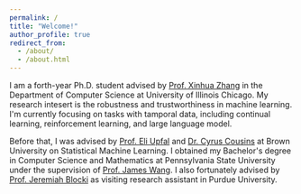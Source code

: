 ```yaml
---
permalink: /
title: "Welcome!"
author_profile: true
redirect_from: 
  - /about/
  - /about.html
---
```



I am a forth-year Ph.D. student advised by [Prof. Xinhua Zhang](https://www.cs.uic.edu/~zhangx/) in the Department of Computer Science at University of Illinois Chicago. My research intesert is the robustness and trustworthiness in machine learning. I'm currently focusing on tasks with tamporal data, including continual learning, reinforcement learning, and large language model.

Before that, I was advised by [Prof. Eli Upfal](https://cs.brown.edu/people/eupfal/) and [Dr. Cyrus Cousins](https://cs.brown.edu/~ccousins/) at Brown University on Statistical Machine Learning. I obtained my Bachelor's degree in Computer Science and Mathematics at Pennsylvania State University under the supervision of [Prof. James Wang](https://wang.ist.psu.edu/docs/home.shtml). I also fortunately advised by  [Prof. Jeremiah Blocki](https://www.cs.purdue.edu/homes/jblocki/) as visiting research assistant in Purdue University. 
